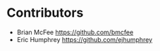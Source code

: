 Contributors
============

* Brian McFee <https://github.com/bmcfee>
* Eric Humphrey <https://github.com/ejhumphrey>
